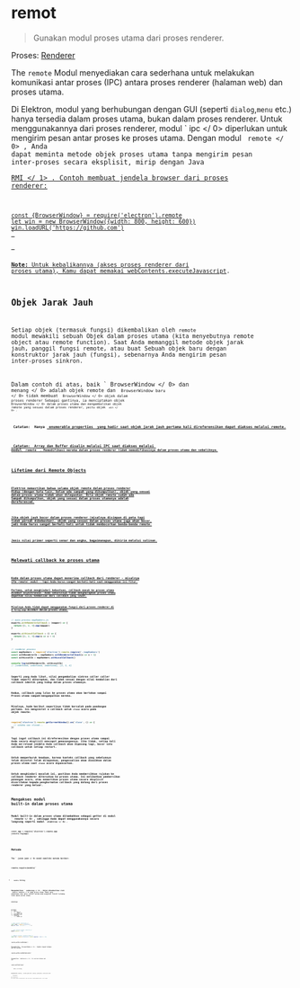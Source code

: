 # remot

> Gunakan modul proses utama dari proses renderer.

Proses: [Renderer](../glossary.md#renderer-process)

The `remote` Modul menyediakan cara sederhana untuk melakukan komunikasi antar proses (IPC) antara proses renderer (halaman web) dan proses utama.

Di Elektron, modul yang berhubungan dengan GUI (seperti `dialog`,`menu` etc.) hanya tersedia dalam proses utama, bukan dalam proses renderer. Untuk menggunakannya dari proses renderer, modul ` ipc </ 0> diperlukan untuk mengirim pesan antar proses ke proses utama. Dengan modul <code> remote </ 0> , Anda dapat meminta metode objek proses utama tanpa mengirim pesan inter-proses secara eksplisit, mirip dengan Java <a href="http://en.wikipedia.org/wiki/Java_remote_method_invocation"> RMI </ 1> . Contoh membuat jendela browser dari proses renderer:</p>

<pre><code class="javascript">const {BrowserWindow} = require('electron').remote
let win = new BrowserWindow({width: 800, height: 600})
win.loadURL('https://github.com')
`</pre> 

**Note:** Untuk kebalikannya (akses proses renderer dari proses utama), Kamu dapat memakai [webContents.executeJavascript](web-contents.md#contentsexecutejavascriptcode-usergesture-callback).

## Objek Jarak Jauh

Setiap objek (termasuk fungsi) dikembalikan oleh `remote` modul mewakili sebuah Objek dalam proses utama (kita menyebutnya remote object atau remote function). Saat Anda memanggil metode objek jarak jauh, panggil fungsi remote, atau buat Sebuah objek baru dengan konstruktor jarak jauh (fungsi), sebenarnya Anda mengirim pesan inter-proses sinkron.

Dalam contoh di atas, baik ` BrowserWindow </ 0> dan <code> menang </ 0> adalah objek remote dan
 <code> BrowserWindow baru </ 0> tidak membuat <code> BrowserWindow </ 0> objek dalam proses renderer Sebagai gantinya, ia menciptakan objek <code> BrowserWindow </ 0> dalam proses utama dan mengembalikan objek remote yang sesuai dalam proses renderer, yaitu objek
 <code> win </ 0> .</p>

<p><strong> Catatan: </ 0> Hanya <a href="https://developer.mozilla.org/en-US/docs/Web/JavaScript/Enumerability_and_ownership_of_properties"> enumerable properties </ 1> yang hadir saat objek jarak jauh pertama kali direferensikan dapat diakses melalui remote.</p>

<p><strong> Catatan: </ 0> Array dan Buffer disalin melalui IPC saat diakses melalui 
modul <code> remote </ 1> . Memodifikasi mereka dalam proses renderer tidak memodifikasinya dalam proses utama dan sebaliknya.</p>

<h2>Lifetime dari Remote Objects</h2>

<p>Elektron memastikan bahwa selama objek remote dalam proses renderer
Hidup (dengan kata lain, belum ada sampah yang dikumpulkan), objek yang sesuai
dalam proses utama tidak akan dilepaskan. Bila objek remote sudah ada
Sampah dikumpulkan, objek yang sesuai dalam proses utamanya adalah
dereferenced.</p>

<p>Jika objek jauh bocor dalam proses renderer (misalnya disimpan di peta tapi
tidak pernah dibebaskan), objek yang sesuai dalam proses utama juga akan bocor,
jadi Anda harus sangat berhati-hati untuk tidak membocorkan benda-benda remote.</p>

<p>Jenis nilai primer seperti senar dan angka, bagaimanapun, dikirim melalui salinan.</p>

<h2>Melewati callback ke proses utama</h2>

<p>Kode dalam proses utama dapat menerima callback dari renderer - misalnya
itu <code>remote` modul - tapi Anda harus sangat berhati-hati saat menggunakan ini fitur.

Pertama, untuk menghindari kebuntuan, callback masuk ke proses utama disebut asynchronous. Anda seharusnya tidak mengharapkan proses utama dapatkan nilai kembalian dari callback yang lewat.

Misalnya Anda tidak dapat menggunakan fungsi dari proses renderer di a `Array.map` disebut dalam proses utama:

```javascript
// main process mapNumbers.js
exports.withRendererCallback = (mapper) => {
  return [1, 2, 3].map(mapper)
}

exports.withLocalCallback = () => {
  return [1, 2, 3].map(x => x + 1)
}
```

```javascript
// renderer process
const mapNumbers = require('electron').remote.require('./mapNumbers')
const withRendererCb = mapNumbers.withRendererCallback(x => x + 1)
const withLocalCb = mapNumbers.withLocalCallback()

console.log(withRendererCb, withLocalCb)
// [undefined, undefined, undefined], [2, 3, 4]
```

Seperti yang Anda lihat, nilai pengembalian sinkron caller caller tidak seperti diharapkan, dan tidak sesuai dengan nilai kembalian dari callback identik yang hidup dalam proses utamanya.

Kedua, callback yang lolos ke proses utama akan bertahan sampai Proses utama sampah-mengumpulkan mereka.

Misalnya, kode berikut sepertinya tidak bersalah pada pandangan pertama. Ini menginstal a callback untuk `close` acara pada objek remote:

```javascript
require('electron').remote.getCurrentWindow().on('close', () => {
  // window was closed...
})
```

Tapi ingat callback ini direferensikan dengan proses utama sampai Anda secara eksplisit mencopot pemasangannya. Jika tidak, setiap kali Anda me-reload jendela Anda callback akan dipasang lagi, bocor satu callback untuk setiap restart.

Untuk memperburuk keadaan, karena konteks callback yang sebelumnya telah diinstal Telah dilepaskan, pengecualian akan dinaikkan dalam proses utama saat `close` acara dipancarkan.

Untuk menghindari masalah ini, pastikan Anda membersihkan rujukan ke callback renderer diteruskan ke proses utama. Ini melibatkan pembersihan penangan acara, atau memastikan proses utama secara eksplisit diceritakan kepada penghormatan callback yang datang dari proses renderer yang keluar.

## Mengakses modul built-in dalam proses utama

Modul built-in dalam proses utama ditambahkan sebagai getter di modul ` remote </ 0> , sehingga Anda dapat menggunakannya secara langsung seperti modul <code> elektron </ 0> .</p>

<pre><code class="javascript">const app = require('electron').remote.app
console.log(app)
`</pre> 

## Metode

The ` jarak jauh </ 0> modul memiliki metode berikut:</p>

<h3><code>remote.require(module)`</h3> 

* `module` String

Mengembalikan ` sembarang </ 0> - Objek dikembalikan oleh <code> require (module) </ 0> pada proses utama.
Modul yang ditentukan oleh jalur relatif mereka akan mengatasi relatif terhadap titik masuk proses utama.</p>

<p>misalnya</p>

<pre><code>project/
├── main
│   ├── foo.js
│   └── index.js
├── package.json
└── renderer
    └── index.js
`</pre> 

```js
// main process: main/index.js
const {app} = require('electron')
app.on('ready', () => { /* ... */ })
```

```js
// some relative module: main/foo.js
module.exports = 'bar'
```

```js
// renderer process: renderer/index.js
const foo = require('electron').remote.require('./foo') // bar
```

### `remote.getCurrentWindow()`

Mengembalikan ` BrowserWindow </ 0> - Jendela tempat halaman web ini berada.</p>

<h3><code>remote.getCurrentWebContents()`</h3> 

Mengembalikan ` WebContents </ 0> - Isi web dari halaman web ini.</p>

<h3><code>remote.getGlobal(name)`</h3> 

* ` nama </ 0>  String</li>
</ul>

<p>Mengembalikan <code>sembarang` - Variabel global`nama` (misalnya `global[name]`) dalam proses utama.</p> 
    ## properti
    
    ### `remote.process`
    
    The `process` object in the main process. This is the same as `remote.getGlobal('process')` but is cached.